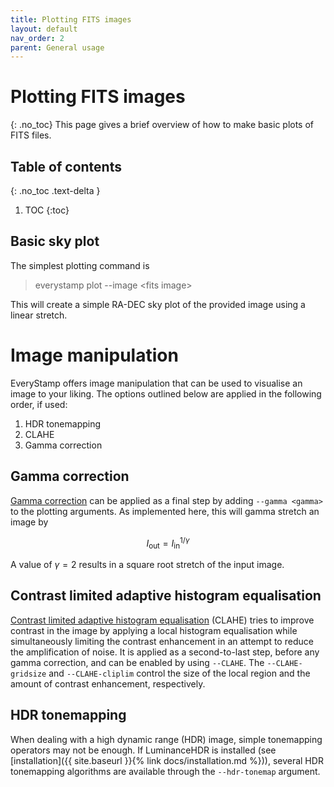 ```yaml
---
title: Plotting FITS images
layout: default
nav_order: 2
parent: General usage
---
```


<script type="text/javascript" id="MathJax-script" async
  src="https://cdn.jsdelivr.net/npm/mathjax@3/es5/tex-mml-chtml.js">
</script>

# Plotting FITS images
{: .no_toc}
This page gives a brief overview of how to make basic plots of FITS files.

## Table of contents
{: .no_toc .text-delta }

1. TOC
{:toc}

## Basic sky plot
The simplest plotting command is

> everystamp plot --image \<fits image>

This will create a simple RA-DEC sky plot of the provided image using a linear stretch.


# Image manipulation
EveryStamp offers image manipulation that can be used to visualise an image to your liking. The options outlined below are applied in the following order, if used:

1. HDR tonemapping
2. CLAHE
3. Gamma correction

## Gamma correction
[Gamma correction](https://en.wikipedia.org/wiki/Gamma_correction) can be applied as a final step by adding `--gamma <gamma>` to the plotting arguments. As implemented here, this will gamma stretch an image by

$$
I_\mathrm{out} = I_\mathrm{in}^{1 / \gamma}
$$

A value of $\gamma = 2$ results in a square root stretch of the input image.

## Contrast limited adaptive histogram equalisation
[Contrast limited adaptive histogram equalisation](https://en.wikipedia.org/wiki/Adaptive_histogram_equalization) (CLAHE) tries to improve contrast in the image by applying a local histogram equalisation while simultaneously limiting the contrast enhancement in an attempt to reduce the amplification of noise. It is applied as a second-to-last step, before any gamma correction, and can be enabled by using `--CLAHE`. The `--CLAHE-gridsize` and `--CLAHE-cliplim` control the size of the local region and the amount of contrast enhancement, respectively.

## HDR tonemapping
When dealing with a high dynamic range (HDR) image, simple tonemapping operators may not be enough. If LuminanceHDR is installed (see [installation]({{ site.baseurl }}{% link docs/installation.md %})), several HDR tonemapping algorithms are available through the `--hdr-tonemap` argument.